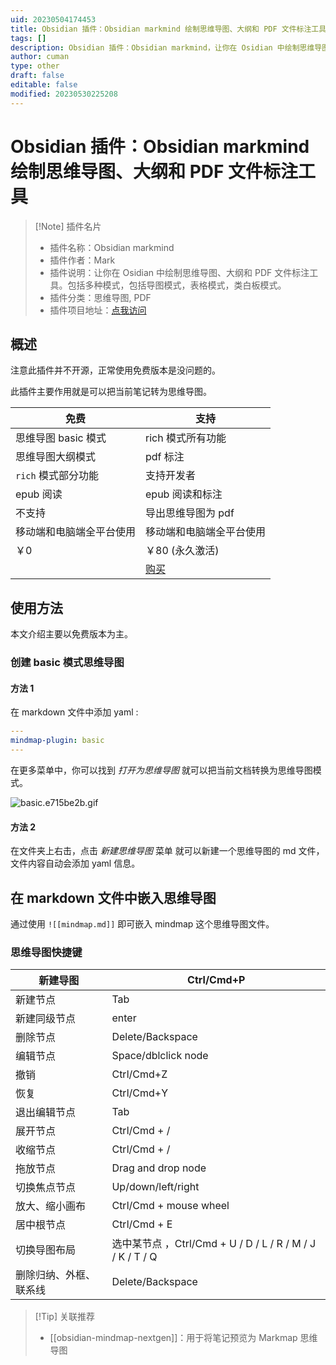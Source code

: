 ```yaml
---
uid: 20230504174453
title: Obsidian 插件：Obsidian markmind 绘制思维导图、大纲和 PDF 文件标注工具
tags: []
description: Obsidian 插件：Obsidian markmind，让你在 Osidian 中绘制思维导图、大纲和 PDF 文件标注工具。包括多种模式，包括导图模式，表格模式，类白板模式。
author: cuman
type: other
draft: false
editable: false
modified: 20230530225208
---
```


# Obsidian 插件：Obsidian markmind 绘制思维导图、大纲和 PDF 文件标注工具

> [!Note] 插件名片
> - 插件名称：Obsidian markmind
> - 插件作者：Mark
> - 插件说明：让你在 Osidian 中绘制思维导图、大纲和 PDF 文件标注工具。包括多种模式，包括导图模式，表格模式，类白板模式。
> - 插件分类：思维导图, PDF
> - 插件项目地址：[点我访问](https://github.com/MarkMindCkm/obsidian-markmind)

## 概述

注意此插件并不开源，正常使用免费版本是没问题的。

此插件主要作用就是可以把当前笔记转为思维导图。

| 免费| 支持|
| -------------------- | ------------------------------- |
|  思维导图 basic 模式 |  rich 模式所有功能       |
|  思维导图大纲模式                                    |   pdf 标注                  |
|   `rich` 模式部分功能         |          支持开发者                                      |
|  epub 阅读                                    |   epub 阅读和标注                  |
|  不支持                                    |   导出思维导图为 pdf                      |
|   移动端和电脑端全平台使用        |          移动端和电脑端全平台使用                                      |
|    ￥0         |      ￥80   (永久激活)                                    |
|           |       [购买](https://www.markmind.net/cn)                                        |

## 使用方法

本文介绍主要以免费版本为主。

### 创建 basic 模式思维导图

#### 方法 1

在 markdown 文件中添加 yaml :

 ```yaml
 --- 
mindmap-plugin: basic 
 ---
 ```

在更多菜单中，你可以找到 _打开为思维导图_ 就可以把当前文档转换为思维导图模式。

![basic.e715be2b.gif](https://cdn.pkmer.cn/images/202305041751327.gif!pkmer)

#### 方法 2

在文件夹上右击，点击 _新建思维导图_ 菜单 就可以新建一个思维导图的 md 文件，文件内容自动会添加 yaml 信息。

## 在 markdown 文件中嵌入思维导图

通过使用 `![[mindmap.md]]` 即可嵌入 mindmap 这个思维导图文件。

### 思维导图快捷键

| 新建导图               | Ctrl/Cmd+P                                                |
| ---------------------- | --------------------------------------------------------- |
| 新建节点               | Tab                                                       |
| 新建同级节点           | enter                                                     |
| 删除节点               | Delete/Backspace                                          |
| 编辑节点               | Space/dblclick node                                       |
| 撤销                   | Ctrl/Cmd+Z                                                |
| 恢复                   | Ctrl/Cmd+Y                                                |
| 退出编辑节点           | Tab                                                       |
| 展开节点               | Ctrl/Cmd + /                                              |
| 收缩节点               | Ctrl/Cmd + /                                              |
| 拖放节点               | Drag and drop node                                        |
| 切换焦点节点           | Up/down/left/right                                        |
| 放大、缩小画布         | Ctrl/Cmd + mouse wheel                                    |
| 居中根节点             | Ctrl/Cmd + E                                              |
| 切换导图布局           | 选中某节点 ，Ctrl/Cmd + U / D / L / R / M / J / K / T / Q |
| 删除归纳、外框、联系线 | Delete/Backspace                                          |

>[!Tip] 关联推荐
>- [[obsidian-mindmap-nextgen]]：用于将笔记预览为 Markmap 思维导图
